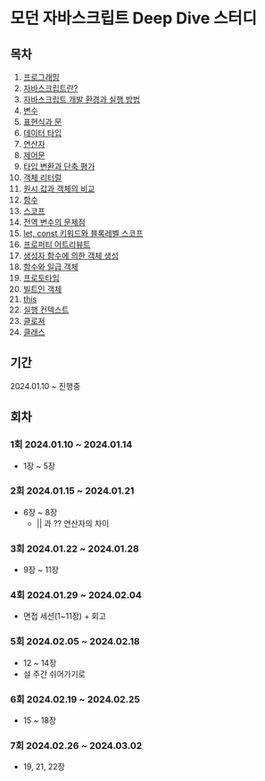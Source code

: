 # 모던 자바스크립트 Deep Dive 스터디

## 목차

1. [프로그래밍](1.프로그래밍.md)
2. [자바스크립트란?](2.자바스크립트란.md)
3. [자바스크립트 개발 환경과 실행 방법](3.자바스크립트_개발_환경과_실행_방법.md)
4. [변수](4.변수.md)
5. [표현식과 문](5.표현식과_문.md)
6. [데이터 타입](6.데이터_타입.md)
7. [연산자](7.연산자.md)
8. [제어문](8.제어문)
9. [타입 변환과 단축 평가](9.타입_변환과_단축_평가.md)
10. [객체 리터럴](10.객체_리터럴.md)
11. [원시 값과 객체의 비교](11.원시_값과_객체의_비교.md)
12. [함수](12.함수.md)
13. [스코프](13.스코프.md)
14. [전역 변수의 문제점](14.전역_변수의_문제점.md)
15. [let, const 키워드와 블록레벨 스코프](<15.let, const 키워드와 블록레벨 스코프.md>)
16. [프로퍼티 어트리뷰트](<16.프로퍼티 어트리뷰트.md>)
17. [생성자 함수에 의한 객체 생성](<17.생성자 함수에 의한 객체 생성.md>)
18. [함수와 일급 객체](<18.함수와 일급 객체.md>)
19. [프로토타입](19.프로토타입.md)
20. [빌트인 객체](<21.빌트인 객체.md>)
21. [this](22.this.md)
22. [실행 컨텍스트](<23.실행 컨텍스트.md>)
23. [클로저](<24.클로저.md>)
24. [클래스](<25.클래스.md>)

## 기간

2024.01.10 ~ 진행중

## 회차

### 1회 2024.01.10 ~ 2024.01.14

- 1장 ~ 5장

### 2회 2024.01.15 ~ 2024.01.21

- 6장 ~ 8장
  - || 과 ?? 연산자의 차이

### 3회 2024.01.22 ~ 2024.01.28

- 9장 ~ 11장

### 4회 2024.01.29 ~ 2024.02.04

- 면접 세션(1~11장) + 회고

### 5회 2024.02.05 ~ 2024.02.18

- 12 ~ 14장
- 설 주간 쉬어가기로

### 6회 2024.02.19 ~ 2024.02.25

- 15 ~ 18장

### 7회 2024.02.26 ~ 2024.03.02

- 19, 21, 22장
